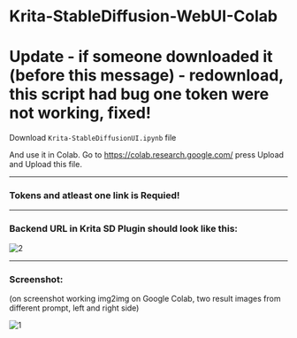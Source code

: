 # Krita-StableDiffusion-WebUI-Colab

# Update - if someone downloaded it (before this message) - **redownload**, this script had bug one token were not working, fixed!

Download `Krita-StableDiffusionUI.ipynb` file

And use it in Colab. Go to https://colab.research.google.com/ press Upload and Upload this file.

___

### Tokens and atleast one link is Requied!

___

### Backend URL in Krita SD Plugin should look like this:

![2](https://user-images.githubusercontent.com/24825887/197233926-f6a269ec-e5ab-4743-ba14-9d020fabb66d.png)

___

### Screenshot: 

(on screenshot working img2img on Google Colab, two result images from different prompt, left and right side)

![1](https://user-images.githubusercontent.com/24825887/197250176-63e99121-215e-44e8-9cc1-0017d57f2adb.png)

